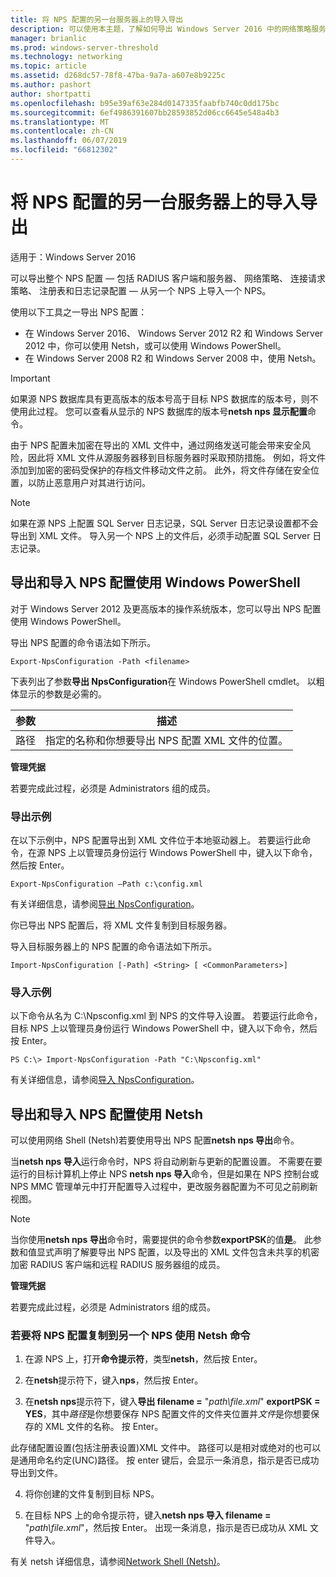 ```yaml
---
title: 将 NPS 配置的另一台服务器上的导入导出
description: 可以使用本主题，了解如何导出 Windows Server 2016 中的网络策略服务器配置。
manager: brianlic
ms.prod: windows-server-threshold
ms.technology: networking
ms.topic: article
ms.assetid: d268dc57-78f8-47ba-9a7a-a607e8b9225c
ms.author: pashort
author: shortpatti
ms.openlocfilehash: b95e39af63e284d0147335faabfb740c0dd175bc
ms.sourcegitcommit: 6ef4986391607bb28593852d06cc6645e548a4b3
ms.translationtype: MT
ms.contentlocale: zh-CN
ms.lasthandoff: 06/07/2019
ms.locfileid: "66812302"
---
```

# <a name="export-an-nps-configuration-for-import-on-another-server"></a>将 NPS 配置的另一台服务器上的导入导出

适用于：Windows Server 2016

可以导出整个 NPS 配置 — 包括 RADIUS 客户端和服务器、 网络策略、 连接请求策略、 注册表和日志记录配置 — 从另一个 NPS 上导入一个 NPS。 

使用以下工具之一导出 NPS 配置：

- 在 Windows Server 2016、 Windows Server 2012 R2 和 Windows Server 2012 中，你可以使用 Netsh，或可以使用 Windows PowerShell。
- 在 Windows Server 2008 R2 和 Windows Server 2008 中，使用 Netsh。

> [!IMPORTANT]
> 如果源 NPS 数据库具有更高版本的版本号高于目标 NPS 数据库的版本号，则不使用此过程。 您可以查看从显示的 NPS 数据库的版本号**netsh nps 显示配置**命令。

由于 NPS 配置未加密在导出的 XML 文件中，通过网络发送可能会带来安全风险，因此将 XML 文件从源服务器移到目标服务器时采取预防措施。 例如，将文件添加到加密的密码受保护的存档文件移动文件之前。 此外，将文件存储在安全位置，以防止恶意用户对其进行访问。

> [!NOTE]
> 如果在源 NPS 上配置 SQL Server 日志记录，SQL Server 日志记录设置都不会导出到 XML 文件。 导入另一个 NPS 上的文件后，必须手动配置 SQL Server 日志记录。

## <a name="export-and-import-the-nps-configuration-by-using-windows-powershell"></a>导出和导入 NPS 配置使用 Windows PowerShell

对于 Windows Server 2012 及更高版本的操作系统版本，您可以导出 NPS 配置使用 Windows PowerShell。

导出 NPS 配置的命令语法如下所示。 

    Export-NpsConfiguration -Path <filename>

下表列出了参数**导出 NpsConfiguration**在 Windows PowerShell cmdlet。 以粗体显示的参数是必需的。

|参数|描述|
|---------|-----------|
|路径|指定的名称和你想要导出 NPS 配置 XML 文件的位置。|

**管理凭据**

若要完成此过程，必须是 Administrators 组的成员。

### <a name="export-example"></a>导出示例 

在以下示例中，NPS 配置导出到 XML 文件位于本地驱动器上。 若要运行此命令，在源 NPS 上以管理员身份运行 Windows PowerShell 中，键入以下命令，然后按 Enter。

`Export-NpsConfiguration –Path c:\config.xml` 

有关详细信息，请参阅[导出 NpsConfiguration](https://technet.microsoft.com/library/jj872749.aspx)。

你已导出 NPS 配置后，将 XML 文件复制到目标服务器。

导入目标服务器上的 NPS 配置的命令语法如下所示。

    Import-NpsConfiguration [-Path] <String> [ <CommonParameters>]

### <a name="import-example"></a>导入示例

以下命令从名为 C:\Npsconfig.xml 到 NPS 的文件导入设置。 若要运行此命令，目标 NPS 上以管理员身份运行 Windows PowerShell 中，键入以下命令，然后按 Enter。

    PS C:\> Import-NpsConfiguration -Path "C:\Npsconfig.xml"

有关详细信息，请参阅[导入 NpsConfiguration](https://technet.microsoft.com/library/jj872750.aspx)。

## <a name="export-and-import-the-nps-configuration-by-using-netsh"></a>导出和导入 NPS 配置使用 Netsh

可以使用网络 Shell \(Netsh\)若要使用导出 NPS 配置**netsh nps 导出**命令。

当**netsh nps 导入**运行命令时，NPS 将自动刷新与更新的配置设置。 不需要在要运行的目标计算机上停止 NPS **netsh nps 导入**命令，但是如果在 NPS 控制台或 NPS MMC 管理单元中打开配置导入过程中，更改服务器配置为不可见之前刷新视图。 

> [!NOTE]
> 当你使用**netsh nps 导出**命令时，需要提供的命令参数**exportPSK**的值**是**。 此参数和值显式声明了解要导出 NPS 配置，以及导出的 XML 文件包含未共享的机密加密 RADIUS 客户端和远程 RADIUS 服务器组的成员。

**管理凭据**

若要完成此过程，必须是 Administrators 组的成员。

### <a name="to-copy-an-nps-configuration-to-another-nps-using-netsh-commands"></a>若要将 NPS 配置复制到另一个 NPS 使用 Netsh 命令

1. 在源 NPS 上，打开**命令提示符**，类型**netsh**，然后按 Enter。

2. 在**netsh**提示符下，键入**nps**，然后按 Enter。 

3. 在**netsh nps**提示符下，键入**导出 filename =** "*path\file.xml*" **exportPSK = YES**，其中*路径*是你想要保存 NPS 配置文件的文件夹位置并*文件*是你想要保存的 XML 文件的名称。 按 Enter。 

此存储配置设置\(包括注册表设置\)XML 文件中。 路径可以是相对或绝对的也可以是通用命名约定\(UNC\)路径。 按 enter 键后，会显示一条消息，指示是否已成功导出到文件。

4. 将你创建的文件复制到目标 NPS。

5. 在目标 NPS 上的命令提示符，键入**netsh nps 导入 filename =** "*path\file.xml*"，然后按 Enter。 出现一条消息，指示是否已成功从 XML 文件导入。

有关 netsh 详细信息，请参阅[Network Shell (Netsh)](../netsh/netsh.md)。

